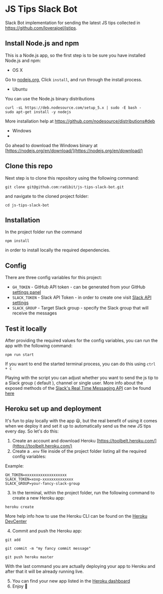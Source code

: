 # JS Tips Slack Bot

Slack Bot implementation for sending the latest JS tips collected in https://github.com/loverajoel/jstips.


## Install Node.js and npm

This is a Node.js app, so the first step is to be sure you have installed Node.js and npm:

- OS X 

Go to [nodejs.org](nodejs.org), Click `install`, and run through the install process. 

- Ubuntu 

You can use the  Node.js binary distributions

```
curl -sL https://deb.nodesource.com/setup_5.x | sudo -E bash -
sudo apt-get install -y nodejs
```

More installation help at https://github.com/nodesource/distributions#deb

- Windows
- 

Go ahead to download the Windows binary at [https://nodejs.org/en/download/](https://nodejs.org/en/download/)


## Clone this repo

Next step is to clone this repository using the following command:

```
git clone git@github.com:radibit/js-tips-slack-bot.git
```

and navigate to the cloned project folder:

```
cd js-tips-slack-bot
```


## Installation

In the project folder run the command

```
npm install
```

in order to install locally the required dependencies.


## Config

There are three config variables for this project:
- `GH_TOKEN` - GitHub API token - can be generated from your GitHub [settings panel](https://github.com/settings/tokens)
- `SLACK_TOKEN` - Slack API Token - in order to create one visit [Slack API settings](https://api.slack.com/web)
- `SLACK_GROUP` - Target Slack group - specify the Slack group that will receive the messages


## Test it locally

After providing the required values for the config variables, you can run the app with the following command:

```
npm run start
```

If you want to end the started terminal process, you can do this using `ctrl + c`

Playing with the script you can adjust whether you want to send the js tip to a Slack group ( default ), channel or single user. More info about the exposed methods of the [Slack's Real Time Messaging API](https://api.slack.com/rtm) can be found [here](https://github.com/mishk0/slack-bot-api#methods)



## Heroku set up and deployment

It's fun to play locally with the app :smiley:, but the real benefit of using it comes when we deploy it and set it up to automatically send us the new JS tips every day. So let's do this:

1. Create an account and download Heroku [https://toolbelt.heroku.com/](https://toolbelt.heroku.com/)
2. Create a `.env` file inside of the project folder listing all the required config variables:

Example:

```
GH_TOKEN=xxxxxxxxxxxxxxxxxxx
SLACK_TOKEN=xoxp-xxxxxxxxxxxxxx
SLACK_GROUP=your-fancy-slack-group

```

3. In the terminal, within the project folder, run the following command to create a new Heroku app:

```
heroku create
```

More help info how to use the Heroku CLI can be found on the [Heroku DevCenter](https://devcenter.heroku.com/categories/command-line)  

4. Commit and push the Heroku app:

```
git add

git commit -m "my fancy commit message"

git push heroku master
```

With the last command you are actually deploying your app to Heroku and after that it will be already running live.

5. You can find your new app listed in the [Heroku dashboard](https://dashboard.heroku.com/apps)
6. Enjoy :tada:
